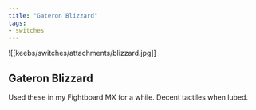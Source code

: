 ```yaml
---
title: "Gateron Blizzard"
tags:
- switches
---
```


![[keebs/switches/attachments/blizzard.jpg]]

## Gateron Blizzard

Used these in my Fightboard MX for a while. Decent tactiles when lubed.
